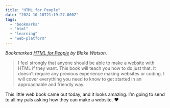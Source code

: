 ```yaml
---
title: "HTML for People"
date: "2024-10-10T21:19:27.000Z"
tags: 
  - "bookmarks"
  - "html"
  - "learning"
  - "web-platform"
---
```


_Bookmarked [HTML for People](https://htmlforpeople.com/) by Blake Watson._

> I feel strongly that anyone should be able to make a website with HTML if they want. This book will teach you how to do just that. It doesn’t require any previous experience making websites or coding. I will cover everything you need to know to get started in an approachable and friendly way.

This little web book came out today, and it looks amazing. I’m going to send to all my pals asking how they can make a website. ❤️
